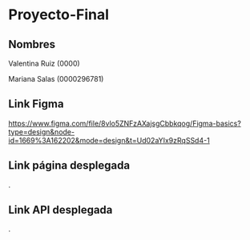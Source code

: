 # Proyecto-Final

## Nombres

Valentina Ruiz (0000)

Mariana Salas (0000296781)

## Link Figma
https://www.figma.com/file/8vlo5ZNFzAXajsgCbbkqog/Figma-basics?type=design&node-id=1669%3A162202&mode=design&t=Ud02aYIx9zRqSSd4-1

## Link página desplegada
.

## Link API desplegada 
.
